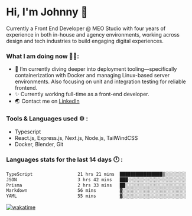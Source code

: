 # Hi, I'm Johnny 👋

Currently a Front End Developer @ MEO Studio with four years of experience in both in-house and agency environments, working across design and tech industries to build engaging digital experiences.

### What I am doing now 🧑‍💻:

- 🔭 I’m currently diving deeper into deployment tooling—specifically containerization with Docker and managing Linux-based server environments. Also focusing on unit and integration testing for reliable frontend.
- ✨ Currently working full-time as a front-end developer.
- 🌏 Contact me on [LinkedIn](https://www.linkedin.com/in/johchai/)

### Tools & Languages used ⚙️ :

- Typescript
- React.js, Express.js, Next.js, Node.js, TailWindCSS
- Docker, Blender, Git

### Languages stats for the last 14 days 🕛 :

<!--START_SECTION:waka-->

```txt
TypeScript                 21 hrs 21 mins  ████████████████▒░░░░░░░░   65.20 %
JSON                       3 hrs 42 mins   ███░░░░░░░░░░░░░░░░░░░░░░   11.34 %
Prisma                     2 hrs 33 mins   ██░░░░░░░░░░░░░░░░░░░░░░░   07.81 %
Markdown                   56 mins         ▓░░░░░░░░░░░░░░░░░░░░░░░░   02.86 %
YAML                       55 mins         ▓░░░░░░░░░░░░░░░░░░░░░░░░   02.81 %
```

<!--END_SECTION:waka-->

[![wakatime](https://wakatime.com/badge/user/0cd14e89-b357-451d-b5c1-4a79286fb5a6.svg)](https://wakatime.com/@0cd14e89-b357-451d-b5c1-4a79286fb5a6)
